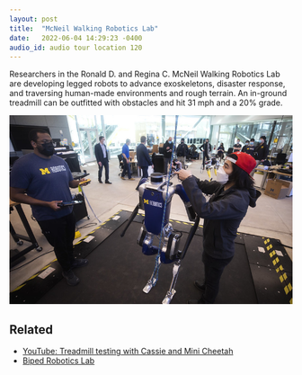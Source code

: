 ```yaml
---
layout: post
title:  "McNeil Walking Robotics Lab"
date:   2022-06-04 14:29:23 -0400
audio_id: audio tour location 120
---
```

Researchers in the Ronald D. and Regina C. McNeil Walking Robotics Lab are developing legged robots to advance exoskeletons, disaster response, and traversing human-made environments and rough terrain. An in-ground treadmill can be outfitted with obstacles and hit 31 mph and a 20% grade.

![Digit robot on the treadmill](/assets/images/120-walk-lab.jpg)

## Related
* [YouTube: Treadmill testing with Cassie and Mini Cheetah](https://www.youtube.com/watch?v=-UTkbmWdyyA)
* [Biped Robotics Lab](https://www.biped.solutions)

